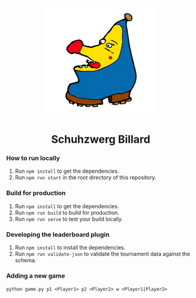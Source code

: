 <p align="center">
    <a href="https://schuhzwerg.com">
        <img src="static/img/logo.png" alt="logo" width="300">
    </a>
</p>

<h1 align="center">Schuhzwerg Billard</h1>

### How to run locally

1. Run `npm install` to get the dependencies.
2. Run `npm run start` in the root directory of this repository.

### Build for production

1. Run `npm install` to get the dependencies.
2. Run `npm run build` to build for production.
3. Run `npm run serve` to test your build locally.

### Developing the leaderboard plugin

1. Run `npm install` to install the dependencies.
2. Run `npm run validate-json` to validate the tournament data against the schema.

### Adding a new game

`python game.py p1 <Player1> p2 <Player2> w <Player1|Player2>`

